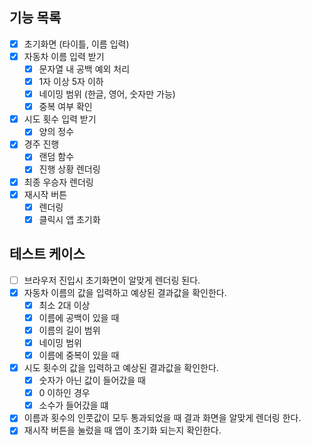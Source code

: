 ## 기능 목록

- [x] 초기화면 (타이틀, 이름 입력)
- [x] 자동차 이름 입력 받기
  - [x] 문자열 내 공백 예외 처리
  - [x] 1자 이상 5자 이하
  - [x] 네이밍 범위 (한글, 영어, 숫자만 가능)
  - [x] 중복 여부 확인
- [x] 시도 횟수 입력 받기
  - [x] 양의 정수
- [x] 경주 진행
  - [x] 랜덤 함수
  - [x] 진행 상황 렌더링
- [x] 최종 우승자 렌더링
- [x] 재시작 버튼
  - [x] 렌더링
  - [x] 클릭시 앱 초기화

## 테스트 케이스

- [ ] 브라우저 진입시 초기화면이 알맞게 렌더링 된다.
- [x] 자동차 이름의 값을 입력하고 예상된 결과값을 확인한다.
  - [x] 최소 2대 이상
  - [x] 이름에 공백이 있을 때
  - [x] 이름의 길이 범위
  - [x] 네이밍 범위
  - [x] 이름에 중복이 있을 때
- [x] 시도 횟수의 값을 입력하고 예상된 결과값을 확인한다.
  - [x] 숫자가 아닌 값이 들어갔을 때
  - [x] 0 이하인 경우
  - [x] 소수가 들어갔을 떄
- [x] 이름과 횟수의 인풋값이 모두 통과되었을 때 결과 화면을 알맞게 렌더링 한다.
- [x] 재시작 버튼을 눌렀을 때 앱이 초기화 되는지 확인한다.
